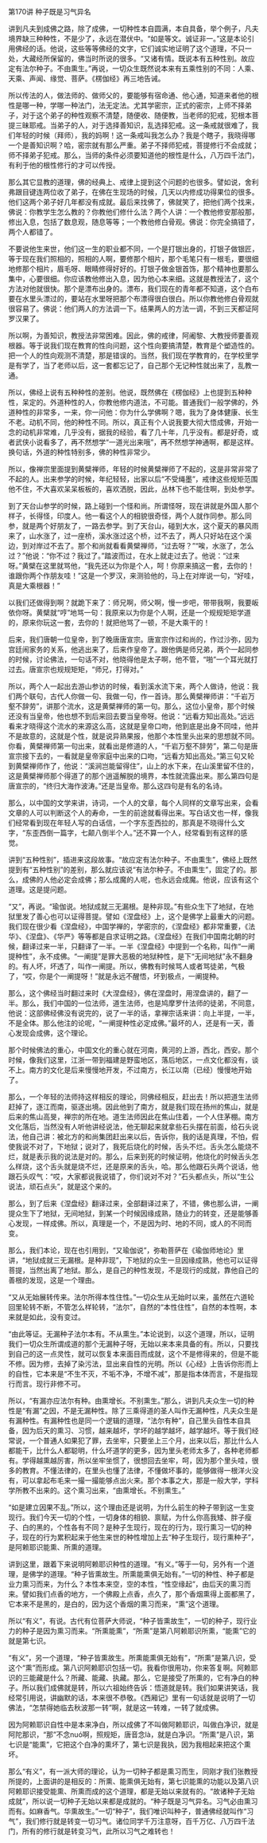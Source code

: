 第170讲 种子既是习气异名

讲到凡夫到成佛之路，除了成佛，一切种性本自圆满，本自具备，举个例子，凡夫境界缺三种种性，不是少了，永远在潜伏中。“如是等文。诚证非一。”这是本论引用佛经的话。他说，这些等等佛经的文字，它们诚实地证明了这个道理，不只一处，大藏经所保留的，佛当时所说的很多。“又诸有情。既说本有五种性别。故应定有法尔种子。不由熏生。”再说，一切众生既然说本来有五乘性别的不同：人乘、天乘、声闻、缘觉、菩萨。《楞伽经》再三地告诫。

所以传法的人，做法师的、做师父的，要能够有宿命通、他心通，知道来者他的根性是哪一种，学哪一种法门，法无定法。尤其学密宗，正式的密宗，上师不择弟子，对于这个弟子的种性观察不清楚，随便收、随便教，当老师的犯戒，犯根本菩提三昧耶戒。当弟子的人，对于选择善知识，乱选择犯戒。这一条戒就很难了，我们年轻的时候（拜师），我的妈啊！这一条戒叫我怎么办？我是个瞎子，我晓得哪一个是善知识啊？哈，密宗就有那么严重。弟子不择师犯戒，菩提修行不会成就；师不择弟子犯戒。那么，当师的条件必须要知道他的根性是什么，八万四千法门，有利于他的根性修行的才可以传授。

那么其它显教的道理，佛的经典上、戒律上提到这个问题的也很多。譬如说，舍利弗跟目键连两位收了弟子，在佛在生现场的时候，几天以内修成功得果位的很多。他们这两个弟子好几年都没有成就。最后来找佛了，佛就笑了，把他们两个找来，佛说：你教学生怎么教的？你教他们修什么法？两个人讲：一个教他修安那般那，修出入息，包括了数息观，随息等等；一个教他修白骨观。佛说：你完全搞错了，两个人都错了。

不要说他生来世，他们这一生的职业都不同，一个是打银出身的，打银子做银匠，等于现在我们照相的，照相的人啊，要修那个相片，那个毛笔只有一根毛，要很细地修那个相片，眉毛呀、眼睛修得好好的。打银子做金银首饰，那个精神也要那么集中，心要很细。你应该教他修出入息，因为他心本来细。这就是教授法了，这个方法对他就很快。那个是漂布出身的。漂布，我们现在的青年都不知道，这个白布要在水里头漂过的，要站在水里呀把那个布漂得很白很白。所以你教他修白骨观就很容易了。佛说：他们两人的方法调一下。结果两人的方法一调，不到三天都证阿罗汉果了。

所以啊，为善知识，教授法非常困难。因此，佛的戒律，阿阇黎、大教授师要善观根器。等于说我们现在教育的性向问题，这个性向要搞清楚，教育是个塑造性的。把一个人的性向观测不清楚，那是错误的。当然，我们现在学教育的，在学校里学是有学了，当了老师以后，这一套都忘记了，自己那个无记种性就出来了，乱教一通。

所以，佛经上说有五种种性的差别。他说，既然佛在《楞伽经》上也提到五种种性，呆定的。外道种性的人，你教他修内道法，不可能。普通我们一般学佛的，外道种性的非常多，一来，你一问他：你为什么学佛啊？嗯，我为了身体健康、长生不老。动机不同，他的种性不同。所以，真正有个人说我要大彻大悟成佛，开始一念的动机非常难，几乎没有，据我的经验，看了几十年，几乎没有。都是好奇，或者武侠小说看多了，再不然想学“一道光出来哦”，再不然想学神通啊，都是这样。换句话，外道的种性特别多，佛的种性非常少。

所以，像禅宗里面提到黄檗禅师，年轻的时候黄檗禅师了不起的，这是非常非常了不起的人。出来参学的时候，年纪轻轻，出家以后“不受绳墨”，戒律这些规矩范围他不住，不大喜欢呆呆板板的，喜欢洒脱，因此，丛林下也不能住啊，到处参学。

到了天台山参学的时候，路上碰到一个怪和尚。所谓怪呀，现在讲就是外国人那个样子，长得怪，印度人。他一看这个人的相貌很奇怪，两个人就作同参。那么同参，就是两个好朋友了，一路去参学。到了天台山，碰到大水，这个夏天的暴风雨来了，山水涨了，过一座桥，溪水涨过这个桥，过不去了，两人只好站在这个溪边，到对岸过不去了。那个和尚就看看黄檗禅师，“过去呀？”“唉，水涨了，怎么过？”他说：“你不过？我过了。”踏波而过，在水上就走过去了。他说：“过来呀。”黄檗在这里就骂他，“我先还以为你是个人，呵！你原来搞这一套，去你的！谁跟你两个作朋友哇！”这是一个罗汉，来测验他的，马上在对岸说一句，“好哇，真是大乘根器！”

以我们还做得到啊？就跪下来了：师兄啊，师父啊，慢一步吧，带带我啊，我要皈依你呀。黄檗就“哼”地骂一句：我原来以为你是个人啊，还是一个规规矩矩学道的，原来你玩这一套，去你的！就把他骂了一顿，不是大乘干的！

后来，我们唐朝一位皇帝，到了晚唐唐宣宗。唐宣宗作过和尚的，作过沙弥，因为宫廷闹家务的关系，他逃出来了，后来作皇帝了。跟他俩是师兄弟，两个一起同参的时候，讨论佛法，一句话不对，他晓得他是太子啊，他不管，“啪”一个耳光就打过去。唐宣宗也规规矩矩，“师兄，打得对。”

所以，两个人一起出去游山参访的时候，看到溪水流下来，两个人做诗，他说：我们两个联句，古代人你做一句、我做一句，作一首诗。那么黄檗禅师讲：“千岩万壑不辞劳”，讲那个流水，这是黄檗禅师的第一句。那么，这位小皇帝，那个时候还没有当皇帝，他也想不到后来回去要当皇帝呀。他说：“远看方知出高处。”远远看来才晓得这个流水的来源这么高，这就是皇帝口吻，他到底是出身不同哇，他并不是故意的，这就是个性，就是说异熟果报，他那个本性里头出来的思想就不同。你看，黄檗禅师第一句出来，就看出是修道的人，“千岩万壑不辞劳”，第二句是唐宣宗接下去的，一看就是皇帝家庭中出来的口吻，“远看方知出高处。”第三句又轮到黄檗禅师作了，他说：“溪涧岂能留得住”，山上的水下来，在山溪里留不住的，这是黄檗禅师那个得道了的那个逍遥解脱的境界，本性就流露出来。那么第四句是唐宣宗的，“终归大海作波涛。”还是当皇帝。那么这四句是有名的名诗。

那么，以中国的文学来讲，诗词，一个人的文章，每个人同样的文章写出来，会看文章的人可以判断这个人的寿命，一生的前途就看得出来。写白话文也一样，像我们经常看到现在年轻人写的白话信，一个字东歪西拉的，那真是不晓得什么文字，“东歪西倒一篇字，七颠八倒半个人。”还不算一个人，经常看到有这样的感觉。

讲到“五种性别”，插进来这段故事。“故应定有法尔种子。不由熏生”，佛经上既然提到有“五种性别”的差别，那么就应该说“有法尔种子。不由熏生”，固定了的。那么，成佛的人他必定会成佛；那么成魔的人呢，也永远会成魔。他说，应该有这个道理。这是提问题。

“又”，再说。“瑜伽说。地狱成就三无漏根。是种非现。”有些众生下了地狱，在地狱里发了善心也可以证得菩提。譬如《涅盘经》上，这个是佛学上最重大的问题。我们现在很少看《涅盘经》，中国学禅的，学密宗的，《涅盘经》都非常重要，《法华》、《涅盘》、《华严》等等都是自求证明之路。《涅盘经》在我们中国南北朝的时候，翻译过来一半，只翻译了一半。一半《涅盘经》中提到一个名称，叫作“一阐提种性”，永不成佛。“一阐提”是罪大恶极的地狱种性，是下“无间地狱”永不翻身的。有人坏，坏透了，叫作一阐提。所以，佛教有时候骂人或者骂徒弟，气极了，“哎，你是个一阐提呀！”就是永远不醒悟，坏到极点，一阐提种。

那么，这个佛经当时翻过来时《大涅盘经》，佛在涅盘时，用涅盘讲的，翻了一半。那么，我们中国的一位法师，道生法师，也是鸠摩罗什法师的徒弟，不同意，他说：这部佛经佛没有说完的，说了一半的话，拿禅宗话来讲：向上半提，一半，不是全体。那么他注的论呢，“一阐提种性必定成佛。”最坏的人，还是有一天，善心发现会成佛，这个理论。

那个时候佛法的重心，中国文化的重心就在河南，黄河的上游，西北，西安。那个时候，像我们这里，江浙一带到福建是野蛮地区，落后地区，一点文化都没有，谈不上。南方的文化是后来慢慢地开发，不过南方，长江以南（已经）慢慢地开始了。

那么，一个年轻的法师持这样相反的理论，同佛经相反，赶出去！所以把道生法师赶掉了，逐江而南，驱逐出境。因此他到了南方，就是我们现在扬州的焦山，就是后来的焦山高旻，禅宗的所在地。道生法师因此在焦山住着，一个人住茅棚。南方文化落后，当然没有人听他讲经说法，他无聊起来就拿些石头摆在前面，给石头说法，他自己讲：被北方的和尚集团赶出来以后，告诉你，我的话是真理，不怕，假使我说不对了，下地狱；说对了，我死后烧化的时候，舌头不烂。舌头怎么能烧不烂，就是表示我的说法是对的。那么，后来到死的时候证明，他烧化的时候舌头怎么样烧，这个舌头就是烧不烂，还是原来的舌头，哈。那么他跟石头两个说话，他跟石头叹气：“哎，大家都说我说错了，你们说对不对？”石头都点头，所以“生公说法，顽石点头”，就是这个来的。

那么，到了后来《涅盘经》翻译过来，全部翻译过来了，不错，佛也那么讲，一阐提众生下了地狱，无间地狱，到某一个时候因缘成熟，随业力的转变，还是能够善心发现，一样成佛。所以，真理是一个，不是因为时、地的不同，或人的不同而变。

那么，我们本论，现在也引用到，“又瑜伽说”，弥勒菩萨在《瑜伽师地论》里讲，“地狱成就三无漏根。是种非现”，下地狱的众生一旦因缘成熟，他也可以证得菩提，当然出离了地狱。那么，是自己的种性发现，不是现行的成就，靠他自己的善根的发现，这是一个理由。

“又从无始展转传来。法尔所得本性住性。”一切众生从无始时以来，虽然在六道轮回里轮转不断，不管怎么样轮转，“法尔”，自然的“本性住性”，自然的本性啊，本来就是如此，没有变过。

“由此等证。无漏种子法尔本有。不从熏生。”本论说到，以这个道理，所以，证明我们一切众生所谓成道的那个无漏种子呀，无始以来本来具备的有。所以，只要找到自己的这一点灵性，就可以恢复本来面目而成就，这个不是修得来的，但是不能不修。因为修，去掉了染污法，显出来自性的光明。所以《心经》上告诉你形而上的自性，它本来是“不生不灭，不垢不净，不增不减”，那是指本体而言，不是指现行而言。现行非修不可。

所以，“有漏亦应法尔有种。由熏增长。不别熏生。”那么，讲到凡夫众生一切的种性是“有漏”之因，不是无漏种性。除了三乘得道的圣人叫作无漏种性，凡夫众生是有漏种性。有漏种性也是同一个逻辑的道理，“法尔有种”，自己里头自性本自具备，因为后天的熏习、习惯，越来越坏，学坏的越学越坏，越学越坏。等于我们经常说，一个普通人如果犯了罪，去坐牢，只要坐上三个月，出来以后，那比什么人都能干，比什么人都聪明，什么坏道学的更多，因为里头老师太多了，各种老师都有。学得越熏越厉害，所以坐牢坐惯了，很想回去坐牢，呵，因为那个里头哇，很多的教育。不懂法律的，在里头也懂了法律，不懂做坏事的，能够做得一根洋火没有，可以拿起布毛来一撮一撮能够点出火来。那个本事之大，那是一般大学，学科学所教不出来的。这个熏习出来，“由熏增长。不别熏生。”

“如是建立因果不乱。”所以，这个理由还是说明，为什么前生的种子带到这一生变现行。我们今天一切的个性，一切身体的相貌、禀赋，为什么你高我矮、胖子瘦子、白的黑的，个性各有不同？是种子生现行，现在的行为，现行熏习一切的种子，现在的行为累积起来于他生来世的种性增加上去“种子生现行，现行熏种子”，是阿赖耶识能熏、所熏的道理。

讲到这里，跟着下来说明阿赖耶识种性的道理。“有义。”等于一句，另外有一个道理，是佛学的道理。“种子皆熏故生。所熏能熏俱无始有。”一切的种性、种子都是业力熏习而来，为什么？本性本来空，空的本性，“性空缘起”，由后天的熏习而来。譬如我们点香的地方，一个佛殿上点香，点久了，那个香烟熏得上面都黑了，它本来不是黑的，是白的，因为这个香烟的熏习而来，“熏”这个道理。

所以“有义”，有说。古代有位菩萨大师说，“种子皆熏故生”，一切的种子，现行业力的种子是因为熏习而来。“所熏能熏”，“所熏”是第八阿赖耶识所熏，“能熏”它的就是第七识。

“有义”，另一个道理，“种子皆熏故生。所熏能熏俱无始有”，“所熏”是第八识，受这个“熏”而形成。第八识阿赖耶识包括一切。我看你很用功，你来答复啊。阿赖耶识的三能藏是什么？所藏、能藏、执藏。那么，它是接受了所熏的，它有净白的种子。所以我们成佛就是转，所以六祖始终告诉：悟道就是转。我们如果讲笑话，我经常引用说，讲幽默的话，本来很不恭敬。《西厢记》里有一句话就是说明了一切佛法，“怎禁得她临去秋波那一转”啊，就是这一转难，一转了就成佛。

因为阿赖耶识自性中是本来净白，所以成佛了不叫做阿赖耶识，叫做白净识，就是阿陀那识，“那”不念nuó啊，照规矩，唐音念là，就是白净识。“所熏”是八识，第七识是“能熏”，它把这个白净的熏坏了，第七识是我执，因为我相起来把这个熏坏。

那么“有义”，有一派大师的理论，认为一切种子都是熏习而生，同刚才我们张教授所提的，上面讲的是相反的：所熏、能熏俱无始有，第七识能熏的功能以及第八识阿赖耶识接受能熏、所熏而成的这个道理，都是无始以来就有的。“故诸种子无始成就”，所以说一切种子无始以来都是成就的。“种子既是习气异名。习气必由熏习而有。如麻香气。华熏故生。”一切“种子”，我们唯识叫种子，普通佛经就叫作“习气”，我们修行就是转变一切习气。诸位同学千万注意呀，百千万亿、八万四千法门，所有的修行就是转变习气，此所以习气之难转也！


